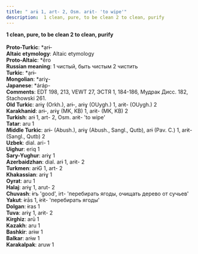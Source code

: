 ```yaml
---
title: " arɨ 1, art- 2, Osm. arɨt- 'to wipe'"
description:  1 clean, pure, to be clean 2 to clean, purify
---
```

<strong> 1 clean, pure, to be clean 2 to clean, purify</strong><br><br>
<strong>Proto-Turkic</strong>:  *ạrɨ-<br>
<strong>Altaic etymology</strong>:  Altaic etymology<br>
<strong> Proto-Altaic</strong>:  *ĕ́ro<br>
<strong>Russian meaning</strong>:  1 чистый, быть чистым 2 чистить<br>
<strong>Turkic</strong>:  *ạrɨ-<br>
<strong>Mongolian</strong>:  *ariɣ-<br>
<strong>Japanese</strong>:  *áráp-<br>
<strong>Comments</strong>:  EDT 198, 213, VEWT 27, ЭСТЯ 1, 184-186, Мудрак Дисс. 182, Stachowski 261.<br>
<strong>Old Turkic</strong>:  arɨɣ (Orkh.), arɨ-, arɨɣ (OUygh.) 1, arɨt- (OUygh.) 2<br>
<strong>Karakhanid</strong>:  arɨ-, arɨɣ (MK, KB) 1, arɨt- (MK, KB) 2<br>
<strong>Turkish</strong>:  arɨ 1, art- 2, Osm. arɨt- 'to wipe'<br>
<strong>Tatar</strong>:  aru 1<br>
<strong>Middle Turkic</strong>:  arɨ- (Abush.), arɨɣ (Abush., Sangl., Qutb), arɨ (Pav. C.) 1, arɨt- (Sangl., Qutb) 2<br>
<strong>Uzbek</strong>:  dial. ari- 1<br>
<strong>Uighur</strong>:  eriq 1<br>
<strong>Sary-Yughur</strong>:  arɨɣ 1<br>
<strong>Azerbaidzhan</strong>:  dial. arɨ 1, arɨt- 2<br>
<strong>Turkmen</strong>:  arɨG 1, art- 2<br>
<strong>Khakassian</strong>:  arɨɣ 1<br>
<strong>Oyrat</strong>:  aru 1<br>
<strong>Halaj</strong>:  arɨɣ 1, arut- 2<br>
<strong>Chuvash</strong>:  ɨrъ 'good', irt- 'перебирать ягоды, очищать дерево от сучьев'<br>
<strong>Yakut</strong>:  ɨrās 1, ɨrɨt- 'перебирать ягоды'<br>
<strong>Dolgan</strong>:  ɨras 1<br>
<strong>Tuva</strong>:  arɨɣ 1, arɨt- 2<br>
<strong>Kirghiz</strong>:  arū 1<br>
<strong>Kazakh</strong>:  aru 1<br>
<strong>Bashkir</strong>:  arɨw 1<br>
<strong>Balkar</strong>:  arɨw 1<br>
<strong>Karakalpak</strong>:  aruw 1<br>


